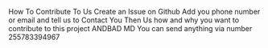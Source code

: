 How To Contribute To Us Create an Issue on Github Add you phone number or email and tell us to Contact You Then Us how and why you want to contribute to this project ANDBAD MD You can send anything via   number 255783394967 
